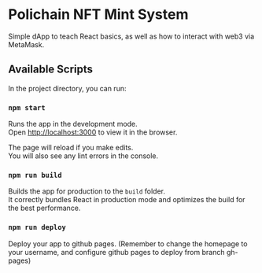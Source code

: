 # Polichain NFT Mint System

Simple dApp to teach React basics, as well as how to interact with web3 via MetaMask.

## Available Scripts

In the project directory, you can run:

### `npm start`

Runs the app in the development mode.\
Open [http://localhost:3000](http://localhost:3000) to view it in the browser.

The page will reload if you make edits.\
You will also see any lint errors in the console.

### `npm run build`

Builds the app for production to the `build` folder.\
It correctly bundles React in production mode and optimizes the build for the best performance.

### `npm run deploy`

Deploy your app to github pages. (Remember to change the homepage to your username, and configure github pages to deploy from branch gh-pages)
